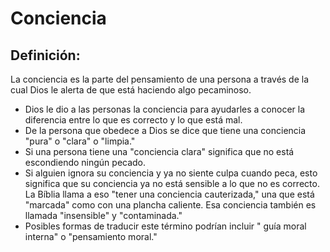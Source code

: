 # Conciencia

## Definición: 

La conciencia es la parte del pensamiento de una persona a través de la cual Dios le alerta de que está haciendo algo pecaminoso.

* Dios le dio a las personas la conciencia para ayudarles a conocer la diferencia entre  lo que es correcto y lo que está mal.
* De la persona que obedece a Dios se dice que tiene una conciencia "pura" o "clara" o "limpia."
* Si una persona tiene una "conciencia clara" significa que no está escondiendo ningún pecado.
* Si alguien ignora su conciencia y ya no siente  culpa cuando peca, esto significa que su conciencia ya no está sensible a lo que no es correcto. La Bíblia llama a eso "tener una conciencia cauterizada," una que está "marcada" como con una plancha caliente. Esa conciencia también es llamada "insensible" y "contaminada."
* Posibles formas de traducir este término podrían incluir " guía moral interna" o "pensamiento moral."

